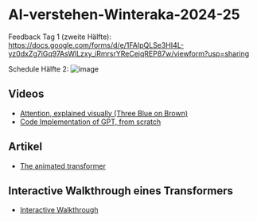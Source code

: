 # AI-verstehen-Winteraka-2024-25
Feedback Tag 1 (zweite Hälfte): https://docs.google.com/forms/d/e/1FAIpQLSe3HI4L-yz0dxZg7iGq97AsWlLzxy_iRmrsrYReCejqREP87w/viewform?usp=sharing

Schedule Hälfte 2:
![image](https://github.com/user-attachments/assets/c83f013c-9076-478b-8a41-16da1c2c7051)




## Videos

- [Attention, explained visually (Three Blue on Brown)](https://www.youtube.com/watch?v=eMlx5fFNoYc&t=269s)
- [Code Implementation of GPT, from scratch](https://www.youtube.com/watch?v=kCc8FmEb1nY)

## Artikel

- [The animated transformer](https://prvnsmpth.github.io/animated-transformer/)

## Interactive Walkthrough eines Transformers

- [Interactive Walkthrough](https://bbycroft.net/llm)

